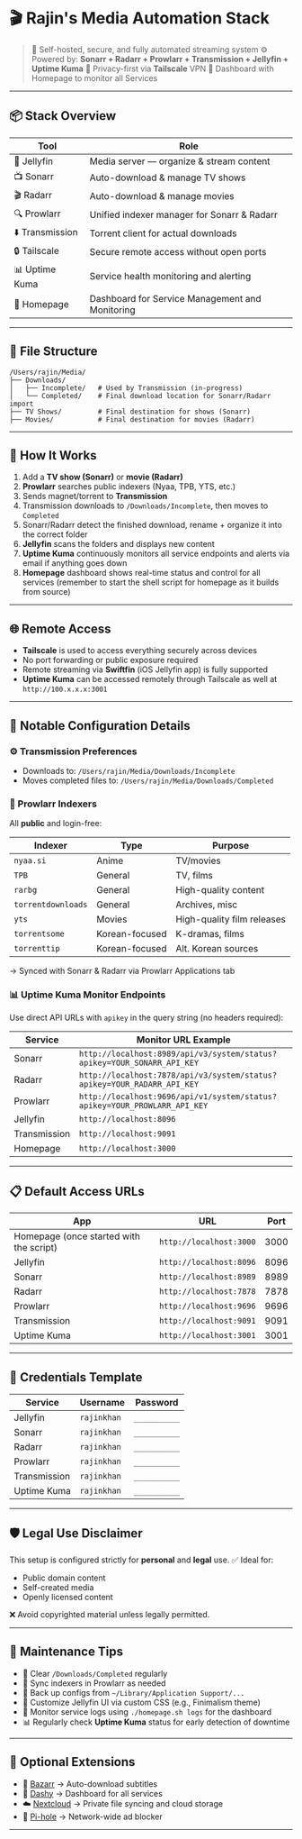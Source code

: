 # 🎬 Rajin's Media Automation Stack

> 📁 Self-hosted, secure, and fully automated streaming system
> ⚙️ Powered by: **Sonarr + Radarr + Prowlarr + Transmission + Jellyfin + Uptime Kuma**
> 🔐 Privacy-first via **Tailscale** VPN
> 🏡 Dashboard with Homepage to monitor all Services

---

## 📦 Stack Overview

| Tool            | Role                                            |
| --------------- | ----------------------------------------------- |
| 🧠 Jellyfin     | Media server — organize & stream content        |
| 📺 Sonarr       | Auto-download & manage TV shows                 |
| 🎬 Radarr       | Auto-download & manage movies                   |
| 🔍 Prowlarr     | Unified indexer manager for Sonarr & Radarr     |
| ⬇️ Transmission | Torrent client for actual downloads             |
| 🔒 Tailscale    | Secure remote access without open ports         |
| 📊 Uptime Kuma  | Service health monitoring and alerting          |
| 🏡 Homepage     | Dashboard for Service Management and Monitoring |

---

## 🧭 File Structure

```
/Users/rajin/Media/
├── Downloads/
│   ├── Incomplete/   # Used by Transmission (in-progress)
│   └── Completed/    # Final download location for Sonarr/Radarr import
├── TV Shows/         # Final destination for shows (Sonarr)
├── Movies/           # Final destination for movies (Radarr)
```

---

## 🚀 How It Works

1. Add a **TV show (Sonarr)** or **movie (Radarr)**
2. **Prowlarr** searches public indexers (Nyaa, TPB, YTS, etc.)
3. Sends magnet/torrent to **Transmission**
4. Transmission downloads to `/Downloads/Incomplete`, then moves to `Completed`
5. Sonarr/Radarr detect the finished download, rename + organize it into the correct folder
6. **Jellyfin** scans the folders and displays new content
7. **Uptime Kuma** continuously monitors all service endpoints and alerts via email if anything goes down
8. **Homepage** dashboard shows real-time status and control for all services (remember to start the shell script for homepage as it builds from source)

---

## 🌐 Remote Access

* **Tailscale** is used to access everything securely across devices
* No port forwarding or public exposure required
* Remote streaming via **Swiftfin** (iOS Jellyfin app) is fully supported
* **Uptime Kuma** can be accessed remotely through Tailscale as well at `http://100.x.x.x:3001`

---

## 🔧 Notable Configuration Details

### ⚙️ Transmission Preferences

* Downloads to: `/Users/rajin/Media/Downloads/Incomplete`
* Moves completed files to: `/Users/rajin/Media/Downloads/Completed`

### 🎯 Prowlarr Indexers

All **public** and login-free:

| Indexer            | Type           | Purpose                    |
| ------------------ | -------------- | -------------------------- |
| `nyaa.si`          | Anime          | TV/movies                  |
| `TPB`              | General        | TV, films                  |
| `rarbg`            | General        | High-quality content       |
| `torrentdownloads` | General        | Archives, misc             |
| `yts`              | Movies         | High-quality film releases |
| `torrentsome`      | Korean-focused | K-dramas, films            |
| `torrenttip`       | Korean-focused | Alt. Korean sources        |

→ Synced with Sonarr & Radarr via Prowlarr Applications tab

### 📊 Uptime Kuma Monitor Endpoints

Use direct API URLs with `apikey` in the query string (no headers required):

| Service      | Monitor URL Example                                                       |
| ------------ | ------------------------------------------------------------------------- |
| Sonarr       | `http://localhost:8989/api/v3/system/status?apikey=YOUR_SONARR_API_KEY`   |
| Radarr       | `http://localhost:7878/api/v3/system/status?apikey=YOUR_RADARR_API_KEY`   |
| Prowlarr     | `http://localhost:9696/api/v1/system/status?apikey=YOUR_PROWLARR_API_KEY` |
| Jellyfin     | `http://localhost:8096`                                                   |
| Transmission | `http://localhost:9091`                                                   |
| Homepage     | `http://localhost:3000`                                                   |

---

## 📋 Default Access URLs

| App                                     | URL                     | Port |
| --------------------------------------- | ----------------------- | ---- |
| Homepage (once started with the script) | `http://localhost:3000` | 3000 |
| Jellyfin                                | `http://localhost:8096` | 8096 |
| Sonarr                                  | `http://localhost:8989` | 8989 |
| Radarr                                  | `http://localhost:7878` | 7878 |
| Prowlarr                                | `http://localhost:9696` | 9696 |
| Transmission                            | `http://localhost:9091` | 9091 |
| Uptime Kuma                             | `http://localhost:3001` | 3001 |

---

## 🔐 Credentials Template

| Service      | Username    | Password     |
| ------------ | ----------- | ------------ |
| Jellyfin     | `rajinkhan` | `__________` |
| Sonarr       | `rajinkhan` | `__________` |
| Radarr       | `rajinkhan` | `__________` |
| Prowlarr     | `rajinkhan` | `__________` |
| Transmission | `rajinkhan` | `__________` |
| Uptime Kuma  | `rajinkhan` | `__________` |

---

## 🛡️ Legal Use Disclaimer

This setup is configured strictly for **personal** and **legal** use.
✅ Ideal for:

* Public domain content
* Self-created media
* Openly licensed content

❌ Avoid copyrighted material unless legally permitted.

---

## 📌 Maintenance Tips

* 🧹 Clear `/Downloads/Completed` regularly
* 🔄 Sync indexers in Prowlarr as needed
* 🔁 Back up configs from `~/Library/Application Support/...`
* 🎨 Customize Jellyfin UI via custom CSS (e.g., Finimalism theme)
* 📄 Monitor service logs using `./homepage.sh logs` for the dashboard
* 📊 Regularly check **Uptime Kuma** status for early detection of downtime

---

## 📎 Optional Extensions

* 📄 [Bazarr](https://www.bazarr.media) → Auto-download subtitles
* 🧭 [Dashy](https://github.com/Lissy93/dashy) → Dashboard for all services
* ☁️ [Nextcloud](https://nextcloud.com) → Private file syncing and cloud storage
* 🛑 [Pi-hole](https://pi-hole.net) → Network-wide ad blocker

---